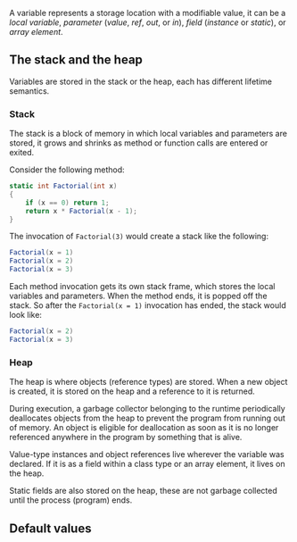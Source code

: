 A variable represents a storage location with a modifiable value, it can be a *local variable*, *parameter* (*value*, *ref*, *out*, or *in*), *field* (*instance* or *static*), or *array element*.

## The stack and the heap
Variables are stored in the stack or the heap, each has different lifetime semantics.

### Stack
The stack is a block of memory in which local variables and parameters are stored, it grows and shrinks as method or function calls are entered or exited.

Consider the following method:

```c#
static int Factorial(int x)
{
	if (x == 0) return 1;
	return x * Factorial(x - 1);
}
```

The invocation of `Factorial(3)` would create a stack like the following:

```c#
Factorial(x = 1)
Factorial(x = 2)
Factorial(x = 3)
```

Each method invocation gets its own stack frame, which stores the local variables and parameters. When the method ends, it is popped off the stack. So after the `Factorial(x = 1)` invocation has ended, the stack would look like:

```c#
Factorial(x = 2)
Factorial(x = 3)
```

### Heap
The heap is where objects (reference types) are stored. When a new object is created, it is stored on the heap and a reference to it is returned.

During execution, a garbage collector belonging to the runtime periodically deallocates objects from the heap to prevent the program from running out of memory. An object is eligible for deallocation as soon as it is no longer referenced anywhere in the program by something that is alive.

Value-type instances and object references live wherever the variable was declared. If it is as a field within a class type or an array element, it lives on the heap.

Static fields are also stored on the heap, these are not garbage collected until the process (program) ends.

## Default values
